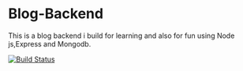 # Blog-Backend
This is a blog backend i build for learning and also for fun using Node js,Express and Mongodb.

[![Build Status](https://travis-ci.com/Samirtchak/Blog-Backend.svg?branch=master)](https://travis-ci.com/Samirtchak/Blog-Backend)
